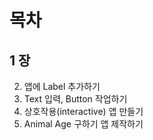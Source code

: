 목차
=======
##  1 장
2. 앱에 Label 추가하기 
2. Text 입력, Button 작업하기 
3. 상호작용(interactive) 앱 만들기
4. Animal Age 구하기 앱 제작하기  
